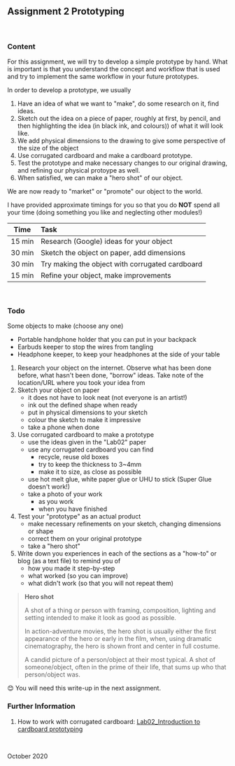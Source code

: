 ## Assignment 2 Prototyping

&nbsp;

### Content

For this assignment, we will try to develop a simple prototype by hand.  What is important is that you understand the concept and workflow that is used and try to implement the same workflow in your future prototypes.

In order to develop a prototype, we usually

1.  Have an idea of what we want to "make", do some research on it, find ideas.
2.  Sketch out the idea on a piece of paper, roughly at first, by pencil, and then highlighting the idea (in black ink, and colours)) of what it will look like.
3.  We add physical dimensions to the drawing to give some perspective of the size of the object
4.  Use corrugated cardboard and make a cardboard prototype.
5.  Test the prototype and make necessary changes to our original drawing, and refining our physical protoype as well.
6.  When satisfied, we can make a "hero shot" of our object.

We are now ready to "market" or "promote" our object to the world.

I have provided approximate timings for you so that you do **NOT** spend all your time (doing something you like and neglecting other modules!)

| Time   | Task |
|--------|:------------------------------------------------|
|15 min  | Research (Google) ideas for your object |
|30 min  | Sketch the object on paper, add dimensions |
|30 min  | Try making the object with corrugated cardboard |
|15 min  | Refine your object, make improvements |
&nbsp;

### Todo

Some objects to make (choose any one)

- Portable handphone holder that you can put in your backpack
- Earbuds keeper to stop the wires from tangling
- Headphone keeper, to keep your headphones at the side of your table

1. Research your object on the internet.  Observe what has been done before, what hasn't been done, "borrow" ideas.  Take note of the location/URL where you took your idea from
2. Sketch your object on paper
    - it does not have to look neat (not everyone is an artist!)
    - ink out the defined shape when ready
    - put in physical dimensions to your sketch
    - colour the sketch to make it impressive
    - take a phone when done
3. Use corrugated cardboard to make a prototype
    - use the ideas given in the "Lab02" paper
    - use any corrugated cardboard you can find
        - recycle, reuse old boxes
        - try to keep the thickness to 3~4mm
        - make it to size, as close as possible
    - use hot melt glue, white paper glue or UHU to stick (Super Glue doesn't work!)
    - take a photo of your work
        + as you work
        + when you have finished
4. Test your "prototype" as an actual product
    - make necessary refinements on your sketch, changing dimensions or shape
    - correct them on your original prototype
    - take a "hero shot"
5. Write down you experiences in each of the sections as a "how-to" or blog (as a text file) to remind you of
    - how you made it step-by-step
    - what worked (so you can improve)
    - what didn't work (so that you will not repeat them)

> **Hero shot**
>
> A shot of a thing or person with framing, composition, lighting and setting intended to make it look as good as possible.
>
> In action-adventure movies, the hero shot is usually either the first appearance of the hero or early in the film, when, using dramatic cinematography, the hero is shown front and center in full costume.
>
> A candid picture of a person/object at their most typical. A shot of someone/object, often in the prime of their life, that sums up who that person/object was.
>

:blush: You will need this write-up in the next assignment.


### Further Information

1.  How to work with corrugated cardboard: [Lab02_Introduction to cardboard prototyping](worksheets/Lab02_Introduction_to_cardboard_prototyping.pdf)

&nbsp;

October 2020